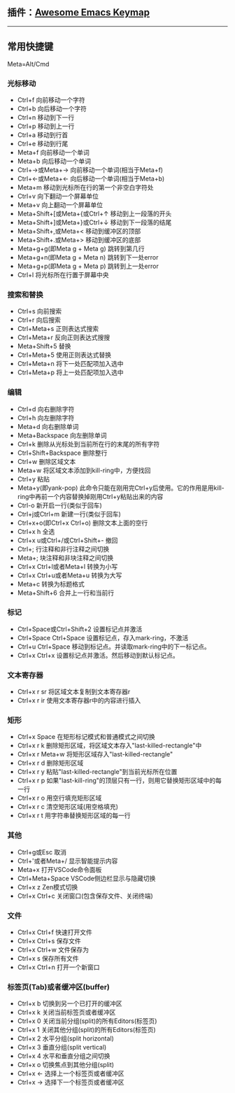 ## 插件：[Awesome Emacs Keymap](https://marketplace.visualstudio.com/items?itemName=tuttieee.emacs-mcx)
-----------

## 常用快捷键

Meta=Alt/Cmd

<!-- ← ↑ → ↓ -->

### 光标移动
- Ctrl+f 向前移动一个字符
- Ctrl+b 向后移动一个字符
- Ctrl+n 移动到下一行
- Ctrl+p 移动到上一行
- Ctrl+a 移动到行首
- Ctrl+e 移动到行尾
- Meta+f 向前移动一个单词
- Meta+b 向后移动一个单词
- Ctrl+→或Meta+→ 向前移动一个单词(相当于Meta+f)
- Ctrl+←或Meta+← 向后移动一个单词(相当于Meta+b) 
- Meta+m 移动到光标所在行的第一个非空白字符处
- Ctrl+v 向下翻动一个屏幕单位
- Meta+v 向上翻动一个屏幕单位
- Meta+Shift+\[或Meta+\{或Ctrl+↑ 移动到上一段落的开头
- Meta+Shift+\]或Meta+\}或Ctrl+↓ 移动到下一段落的结尾
- Meta+Shift+,或Meta+< 移动到缓冲区的顶部
- Meta+Shift+.或Meta+> 移动到缓冲区的底部
- Meta+g+g(即Meta g + Meta g) 跳转到第几行
- Meta+g+n(即Meta g + Meta n) 跳转到下一处error
- Meta+g+p(即Meta g + Meta p) 跳转到上一处error
- Ctrl+l 将光标所在行置于屏幕中央

### 搜索和替换
- Ctrl+s 向前搜索
- Ctrl+r 向后搜索
- Ctrl+Meta+s 正则表达式搜索
- Ctrl+Meta+r 反向正则表达式搜搜
- Meta+Shift+5 替换
- Ctrl+Meta+5 使用正则表达式替换
- Ctrl+Meta+n 将下一处匹配项加入选中
- Ctrl+Meta+p 将上一处匹配项加入选中

### 编辑
- Ctrl+d 向右删除字符
- Ctrl+h 向左删除字符
- Meta+d 向右删除单词
- Meta+Backspace 向左删除单词
- Ctrl+k 删除从光标处到当前所在行的末尾的所有字符
- Ctrl+Shift+Backspace 删除整行
- Ctrl+w 删除区域文本
- Meta+w 将区域文本添加到kill-ring中，方便找回
- Ctrl+y 粘贴
- Meta+y(即yank-pop) 此命令只能在刚用完Ctrl+y后使用。它的作用是用kill-ring中再前一个内容替换掉刚用Ctrl+y粘贴出来的内容
- Ctrl-o 新开启一行(类似于回车)
- Ctrl+j或Ctrl+m 新建一行(类似于回车)
- Ctrl+x+o(即Ctrl+x Ctrl+o) 删除文本上面的空行
- Ctrl+x h 全选
- Ctrl+x u或Ctrl+/或Ctrl+Shift+- 撤回
- Ctrl+; 行注释和非行注释之间切换
- Meta+; 块注释和非块注释之间切换
- Ctrl+x Ctrl+l或者Meta+l 转换为小写
- Ctrl+x Ctrl+u或者Meta+u 转换为大写
- Meta+c 转换为标题格式
- Meta+Shift+6 合并上一行和当前行

### 标记
- Ctrl+Space或Ctrl+Shift+2 设置标记点并激活
- Ctrl+Space Ctrl+Space 设置标记点，存入mark-ring，不激活
- Ctrl+u Ctrl+Space 移动到标记点。并读取mark-ring中的下一标记点。
- Ctrl+x Ctrl+x 设置标记点并激活。然后移动到默认标记点。

### 文本寄存器
- Ctrl+x r sr 将区域文本复制到文本寄存器r
- Ctrl+x r ir 使用文本寄存器r中的内容进行插入

### 矩形
- Ctrl+x Space 在矩形标记模式和普通模式之间切换
- Ctrl+x r k 删除矩形区域，将区域文本存入"last-killed-rectangle"中
- Ctrl+x r Meta+w 将矩形区域存入"last-killed-rectangle"
- Ctrl+x r d 删除矩形区域
- Ctrl+x r y 粘贴"last-killed-rectangle"到当前光标所在位置
- Ctrl+x r p 如果"last-kill-ring"的顶层只有一行，则用它替换矩形区域中的每一行
- Ctrl+x r o 用空行填充矩形区域
- Ctrl+x r c 清空矩形区域(用空格填充)
- Ctrl+x r t 用字符串替换矩形区域的每一行

### 其他
- Ctrl+g或Esc 取消
- Ctrl+'或者Meta+/ 显示智能提示内容
- Meta+x 打开VSCode命令面板
- Ctrl+Meta+Space VSCode侧边栏显示与隐藏切换
- Ctrl+x z Zen模式切换
- Ctrl+x Ctrl+c 关闭窗口(包含保存文件、关闭终端)

### 文件
- Ctrl+x Ctrl+f 快速打开文件
- Ctrl+x Ctrl+s 保存文件
- Ctrl+x Ctrl+w 文件保存为
- Ctrl+x s 保存所有文件
- Ctrl+x Ctrl+n 打开一个新窗口

### 标签页(Tab)或者缓冲区(buffer)
- Ctrl+x b 切换到另一个已打开的缓冲区
- Ctrl+x k 关闭当前标签页或者缓冲区
- Ctrl+x 0 关闭当前分组(split)的所有Editors(标签页)
- Ctrl+x 1 关闭其他分组(split)的所有Editors(标签页)
- Ctrl+x 2 水平分组(split horizontal)
- Ctrl+x 3 垂直分组(split vertical)
- Ctrl+x 4 水平和垂直分组之间切换
- Ctrl+x o 切换焦点到其他分组(split)
- Ctrl+x ← 选择上一个标签页或者缓冲区
- Ctrl+x → 选择下一个标签页或者缓冲区

